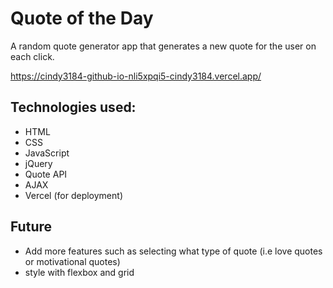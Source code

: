 # Quote of the Day
 A random quote generator app that generates a new quote for the user on each click.
 
 https://cindy3184-github-io-nli5xpqi5-cindy3184.vercel.app/
 
## Technologies used:
* HTML
* CSS
* JavaScript
* jQuery
* Quote API 
* AJAX
* Vercel (for deployment)

## Future
* Add more features such as selecting what type of quote (i.e love quotes or motivational quotes)
* style with flexbox and grid 

